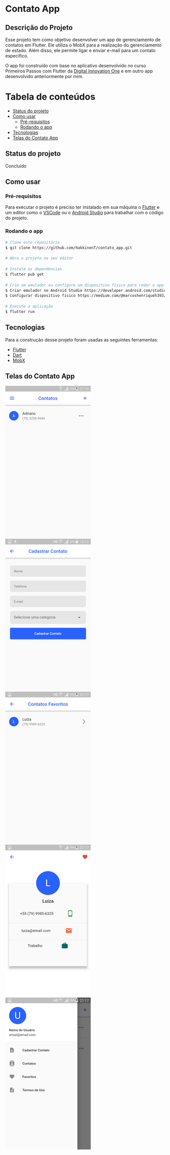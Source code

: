 # Contato App

## Descrição do Projeto
Esse projeto tem como objetivo desenvolver um app de gerenciamento de contatos em Flutter. Ele utiliza o MobX para a realização do gerenciamento de estado. Além disso, ele permite ligar e enviar e-mail para um contato específico.

O app foi construído com base no aplicativo desenvolvido no curso Primeiros Passos com Flutter da [Digital Innovation One](https://digitalinnovation.one/) e em outro app desenvolvido anteriormente por mim.

# Tabela de conteúdos

- [Status do projeto](status-projeto)
- [Como usar](#como-usar)
    - [Pré-requisitos](#pre-requisitos)
    - [Rodando o app](#rodando-app)
- [Tecnologias](#tecnologias)
- [Telas do Contato App](telas-contato-app)

## Status do projeto
Concluído

## Como usar
### Pré-requisitos
Para executar o projeto é preciso ter instalado em sua máquina o [Flutter](https://flutter.dev/docs/get-started/install) e um editor como o [VSCode](https://code.visualstudio.com/) ou o [Android Studio](https://developer.android.com/studio) para trabalhar com o código do projeto.

### Rodando o app
```bash
# Clone este repositório
$ git clone https://github.com/hakkinenT/contato_app.git

# Abra o projeto no seu editor

# Instale as dependencias
$ flutter pub get

# Crie um emulador ou configure um dispositivo físico para rodar o app
$ Criar emulador no Android Studio https://developer.android.com/studio/run/managing-avds?hl=pt-br
$ Configurar dispositivo físico https://medium.com/@marcoshenriqueh393/como-configurar-dispositivos-f%C3%ADsicos-no-flutter-b3acbe02e895

# Execute a aplicação
$ flutter run
```
## Tecnologias
Para a construção desse projeto foram usadas as seguintes ferramentas:

- [Flutter](https://flutter.dev/docs/get-started/install)
- [Dart](https://dart.dev/)
- [MobX](https://mobx.netlify.app/getting-started/)

## Telas do Contato App

<img src="assets/tela-inicial.png" width="270" height="480">
<img src="assets/tela-cadastrar-contato.png" width="270" height="480">
<img src="assets/tela-contatos-favoritos.png" width="270" height="480">
<img src="assets/tela-detalhes-contato.png" width="270" height="480">
<img src="assets/tela-menu-drawer-app.png" width="270" height="480">